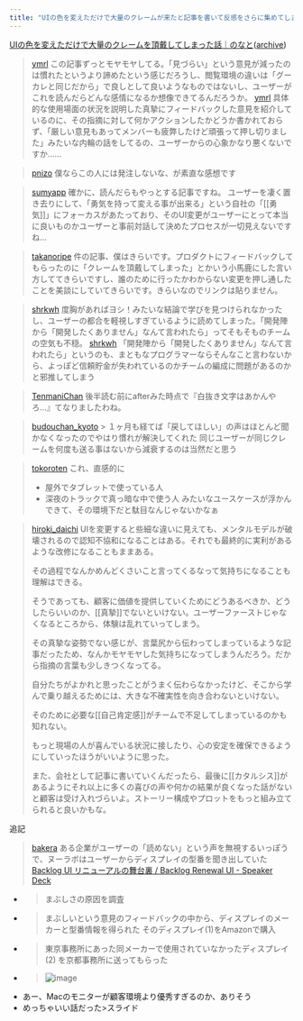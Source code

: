 ```yaml
---
title: "UIの色を変えただけで大量のクレームが来たと記事を書いて反感をさらに集めてしまった事例"
---
```



[UIの色を変えただけで大量のクレームを頂戴してしまった話｜のなと](https://note.com/nonato/n/nad3ca6ef484f)([archive](https://megalodon.jp/2024-0307-0121-10/https://note.com:443/nonato/n/nad3ca6ef484f))
> [ymrl](https://twitter.com/ymrl/status/1765392201763414214) この記事ずっとモヤモヤしてる。「見づらい」という意見が減ったのは慣れたというより諦めたという感じだろうし、閲覧環境の違いは「グーカレと同じだから」で良しとして良いようなものではないし、ユーザーがこれを読んだらどんな感情になるか想像できてるんだろうか。
> [ymrl](https://twitter.com/ymrl/status/1765396459942555766) 具体的な使用場面の状況を説明した真摯にフィードバックした意見を紹介しているのに、その指摘に対して何かアクションしたかどうか書かれておらず、「厳しい意見もあってメンバーも疲弊したけど頑張って押し切りました」みたいな内輪の話をしてるの、ユーザーからの心象かなり悪くないですか……

> [pnizo](https://twitter.com/pnizo/status/1765558090114748852) 僕ならこの人には発注しないな、が素直な感想です

> [sumyapp](https://twitter.com/sumyapp/status/1765556067583640011) 確かに、読んだらもやっとする記事ですね。
>  ユーザーを凄く置き去りにして、「勇気を持って変える事が出来る」という自社の「[[勇気]]」にフォーカスがあたっており、そのUI変更がユーザーにとって本当に良いものかユーザーと事前対話して決めたプロセスが一切見えないですね...

> [takanoripe](https://twitter.com/takanoripe/status/1765401176470921634) 件の記事、僕はきらいです。プロダクトにフィードバックしてもらったのに「クレームを頂戴してしまった」とかいう小馬鹿にした言い方しててきらいですし、誰のために行ったかわからない変更を押し通したことを美談にしていてきらいです。きらいなのでリンクは貼りません。

> [shrkwh](https://twitter.com/shrkwh/status/1765351613093548451) 度胸があればヨシ！みたいな結論で学びを見つけられなかったし、ユーザーの都合を軽視しすぎているように読めてしまった。「開発陣から「開発したくありません」なんて言われたら」ってそもそものチームの空気も不穏。
> [shrkwh](https://twitter.com/shrkwh/status/1765352484070166584) 「開発陣から「開発したくありません」なんて言われたら」というのも、まともなプログラマーならそんなこと言わないから、よっぽど信頼貯金が失われているのかチームの編成に問題があるのかと邪推してしまう

> [TenmaniChan](https://twitter.com/TenmaniChan/status/1765451603740672147) 後半読む前にafterみた時点で『白抜き文字はあかんやろ…』てなりましたわね。

> [budouchan_kyoto](https://twitter.com/budouchan_kyoto/status/1765550192387137724) > １ヶ月も経てば「戻してほしい」の声はほとんど聞かなくなったのでやはり慣れが解決してくれた
>  同じユーザーが同じクレームを何度も送る事はないから減衰するのは当然だと思う

> [tokoroten](https://twitter.com/tokoroten/status/1765370729527480390) これ、直感的に
>  - 屋外でタブレットで使っている人
>  - 深夜のトラックで真っ暗な中で使う人
>  みたいなユースケースが浮かんできて、その環境下だと駄目なんじゃないかなぁ

> [hiroki_daichi](https://twitter.com/hiroki_daichi/status/1765581734735958376) UIを変更すると些細な違いに見えても、メンタルモデルが破壊されるので認知不協和になることはある。それでも最終的に実利があるような改修になることもままある。
>
>  その過程でなんかめんどくさいこと言ってくるなって気持ちになることも理解はできる。
>
>  そうであっても、顧客に価値を提供していくためにどうあるべきか、どうしたらいいのか、[[真摯]]でないといけない。ユーザーファーストじゃなくなるところから、体験は乱れていってしまう。
>
>  その真摯な姿勢でない感じが、言葉尻から伝わってしまっているような記事だったため、なんかモヤモヤした気持ちになってしまうんだろう。だから指摘の言葉も少しきつくなってる。
>
>  自分たちがよかれと思ったことがうまく伝わらなかったけど、そこから学んで乗り越えるためには、大きな不確実性を向き合わないといけない。
>
>  そのために必要な[[自己肯定感]]がチームで不足してしまっているのかも知れない。
>
>  もっと現場の人が喜んでいる状況に接したり、心の安定を確保できるようにしていったほうがいいように思った。
>
>  また、会社として記事に書いていくんだったら、最後に[[カタルシス]]があるようにそれ以上に多くの喜びの声や何かの結果が良くなった話がないと顧客は受け入れづらいよ。ストーリー構成やプロットをもっと組み立てられると良いかもな。

追記
> [bakera](https://twitter.com/bakera/status/1765617843125846470) ある企業がユーザーの「読めない」という声を無視するいっぽうで、ヌーラボはユーザーからディスプレイの型番を聞き出していた
[Backlog UI リニューアルの舞台裏 / Backlog Renewal UI - Speaker Deck](https://speakerdeck.com/nulabinc/backlog-renewal-ui?slide=50)
- > まぶしさの原因を調査
- >  まぶしいという意見のフィードバックの中から、ディスプレイのメーカーと型番情報を得られた そのディスプレイ(1)をAmazonで購入
- > 東京事務所にあった同メーカーで使用されていなかったディスプレイ (2) を京都事務所に送ってもらった
- > ![image](https://gyazo.com/d4667c56d4f255df44649c2773ce97ab/thumb/1000)
- あー、Macのモニターが顧客環境より優秀すぎるのか、ありそう
- めっちゃいい話だった>スライド
